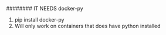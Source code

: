 ########
IT NEEDS docker-py 

1. pip install docker-py
2. Will only work on containers that does have python installed

